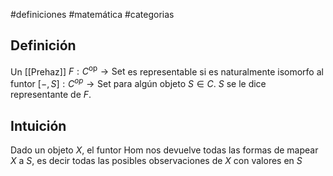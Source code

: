 #definiciones #matemática #categorias 

## Definición

Un [[Prehaz]] $F: C^{\text{op}}\to \text{Set}$ es representable si es naturalmente isomorfo al funtor
$[-,S]: C^{op} \to \text{Set}$ para algún objeto $S\in C$. $S$ se le dice representante de $F$.

## Intuición

Dado un objeto $X$, el funtor Hom nos devuelve todas las formas de mapear $X$ a $S$, es decir todas las posibles observaciones de $X$ con valores en $S$ 